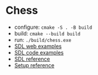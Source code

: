# Chess

* configure: `cmake -S . -B build`
* build: `cmake --build build`
* run: `./build/chess.exe`
* [SDL web examples](https://examples.libsdl.org/SDL3/)
* [SDL code examples](https://github.com/libsdl-org/SDL/blob/main/examples/)
* [SDL reference](https://wiki.libsdl.org/SDL3/APIByCategory)
* [Setup reference](https://github.com/libsdl-org/SDL/blob/main/docs/INTRO-mingw.md#msys2)